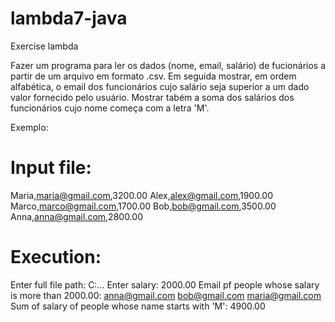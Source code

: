 # lambda7-java
Exercise lambda

Fazer um programa para ler os dados (nome, email, salário) de fucionários a partir de um arquivo em formato .csv.
Em seguida mostrar, em ordem alfabética, o email dos funcionários cujo salário seja superior a um dado valor fornecido pelo usuário.
Mostrar tabém a soma dos salários dos funcionários cujo nome começa com a letra 'M'.

Exemplo:

# Input file:
Maria,maria@gmail.com,3200.00
Alex,alex@gmail.com,1900.00
Marco,marco@gmail.com,1700.00
Bob,bob@gmail.com,3500.00
Anna,anna@gmail.com,2800.00

# Execution:
Enter full file path: C:\...
Enter salary: 2000.00
Email pf people whose salary is more than 2000.00:
anna@gmail.com
bob@gmail.com
maria@gmail.com
Sum of salary of people whose name starts with 'M': 4900.00
